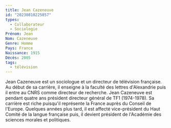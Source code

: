 ```yaml
---
title: Jean Cazeneuve 
id: "20230810225857"
types:
  - Collaborateur
  - Sociologie
Prénom: Jean
Nom: Cazeneuve
Genre: Homme
Pays: France
Naissance: 1915
Décès: 2005
tags:
  - télévision
---
```


Jean Cazeneuve est un sociologue et un directeur de télévision française. Au début de sa carrière, il enseigne à la faculté des lettres d'Alexandrie puis il entre au CNRS comme directeur de recherche. Jean Cazeneuve est pendant quatre ans président directeur général de TF1 (1974-1978). Sa carrière est riche puisqu'il représente la France auprès du Conseil de l'Europe. Quelques années plus tard, il est affecté vice-président du Haut Comité de la langue française puis, il devient président de l'Académie des sciences morales et politiques.  
